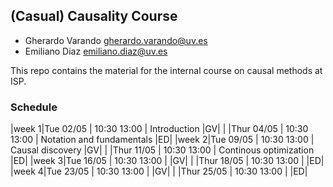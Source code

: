 ## (Casual) Causality Course

- Gherardo Varando <gherardo.varando@uv.es> 
- Emiliano Diaz <emiliano.diaz@uv.es> 

This repo contains the material for the 
internal course on causal methods at ISP. 


### Schedule

  |week 1|Tue 02/05  | 10:30  13:00 |  Introduction               |GV|
  |      |Thur 04/05 | 10:30 13:00  |  Notation and fundamentals  |ED| 
  |week 2|Tue 09/05  | 10:30  13:00 |  Causal discovery           |GV|
  |      |Thur 11/05 | 10:30 13:00  |  Continous optimization     |ED| 
  |week 3|Tue 16/05  | 10:30  13:00 |                             |GV|
  |      |Thur 18/05 | 10:30 13:00  |                             |ED| 
  |week 4|Tue 23/05  | 10:30  13:00 |                             |GV|
  |      |Thur 25/05 | 10:30 13:00  |                             |ED| 
